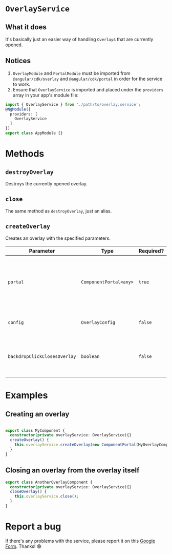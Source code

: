 # `OverlayService`
## What it does
It's basically just an easier way of handling `Overlay`s that are currently opened.

## Notices
1. `OverlayModule` and `PortalModule` must be imported from `@angular/cdk/overlay` and `@angular/cdk/portal` in order for the service to work.
2. Ensure that `OverlayService` is imported and placed under the `providers` array in your app's module file:
```typescript
import { OverlayService } from './path/to/overlay.service';
@NgModule({
  providers: [
    OverlayService
  ]
})
export class AppModule {}
```

# Methods
## `destroyOverlay`
Destroys the currently opened overlay.

## `close`
The same method as `destroyOverlay`, just an alias.

## `createOverlay`
Creates an overlay with the specified parameters.

Parameter | Type | Required? | Notes
---|---|---|---
`portal` | `ComponentPortal<any>` | `true` | The portal for the overlay to attach to. (Requires to be initialized with the `new` keyword)
`config` | `OverlayConfig` | `false` | The configuration for the overlay.
`backdropClickClosesOverlay` | `boolean` | `false` | Whether when the backdrop is clicked will it close the overlay.

# Examples
<!-- start-enclose-content -->
## Creating an overlay
```typescript

export class MyComponent {
  constructor(private overlayService: OverlayService){}
  createOverlay() {
    this.overlayService.createOverlay(new ComponentPortal(MyOverlayComponent), {hasBackdrop: true}, true);
  }
}
```
## Closing an overlay from the overlay itself
```typescript
export class AnotherOverlayComponent {
  constructor(private overlayService: OverlayService){}
  closeOverlay() {
    this.overlayService.close();
  }
}
```
<!-- end-enclose-content -->

# Report a bug
If there's any problems with the service, please report it on this [Google Form](https://docs.google.com/forms/d/e/1FAIpQLSfU5LZGOBu8xpWKI1v1Yo7qT2a_8n_-3CqoQsuH2VMhGahiwQ/viewform?usp=pp_url&entry.133779622&entry.510084869=Bug+report). Thanks! :smile: